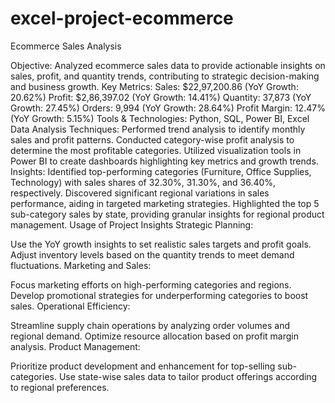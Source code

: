 # excel-project-ecommerce
Ecommerce Sales Analysis

Objective: Analyzed ecommerce sales data to provide actionable insights on sales, profit, and quantity trends, contributing to strategic decision-making and business growth.
Key Metrics:
Sales: $22,97,200.86 (YoY Growth: 20.62%)
Profit: $2,86,397.02 (YoY Growth: 14.41%)
Quantity: 37,873 (YoY Growth: 27.45%)
Orders: 9,994 (YoY Growth: 28.64%)
Profit Margin: 12.47% (YoY Growth: 5.15%)
Tools & Technologies: Python, SQL, Power BI, Excel
Data Analysis Techniques:
Performed trend analysis to identify monthly sales and profit patterns.
Conducted category-wise profit analysis to determine the most profitable categories.
Utilized visualization tools in Power BI to create dashboards highlighting key metrics and growth trends.
Insights:
Identified top-performing categories (Furniture, Office Supplies, Technology) with sales shares of 32.30%, 31.30%, and 36.40%, respectively.
Discovered significant regional variations in sales performance, aiding in targeted marketing strategies.
Highlighted the top 5 sub-category sales by state, providing granular insights for regional product management.
Usage of Project Insights
Strategic Planning:

Use the YoY growth insights to set realistic sales targets and profit goals.
Adjust inventory levels based on the quantity trends to meet demand fluctuations.
Marketing and Sales:

Focus marketing efforts on high-performing categories and regions.
Develop promotional strategies for underperforming categories to boost sales.
Operational Efficiency:

Streamline supply chain operations by analyzing order volumes and regional demand.
Optimize resource allocation based on profit margin analysis.
Product Management:

Prioritize product development and enhancement for top-selling sub-categories.
Use state-wise sales data to tailor product offerings according to regional preferences.
